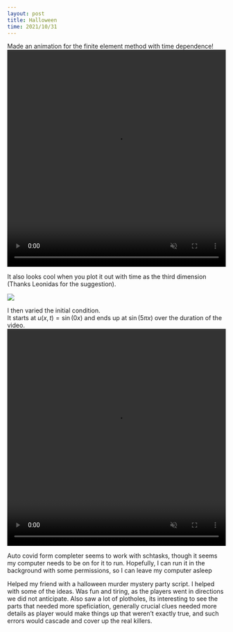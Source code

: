 ```yaml
---
layout: post
title: Halloween
time: 2021/10/31
---
```


Made an animation for the finite element method with time dependence!
<video width="100%" height="500" controls loop autoplay muted>
<source src="{{site.baseurl}}//assets/Animations/Finite_Elements_Heat_Sim_Example.mp4" type="video/mp4">
</video>

It also looks cool when you plot it out with time as the third dimension (Thanks Leonidas for the suggestion).

<img src="{{site.baseurl}}//assets/Images/Finite_Elements_Heat_Sim_Contour.jpg">

I then varied the initial condition. <br>It starts at $u(x, t) = \sin(0x)$ and ends up at $\sin(5\pi x)$ over the duration of the video. 
<video width="100%" height="500" controls loop autoplay muted>
<source src="{{site.baseurl}}//assets/Animations/contour_animation.mp4" type="video/mp4">
</video>

Auto covid form completer seems to work with schtasks, though it seems my computer needs to be on for it to run. Hopefully, I can run it in the background with some permissions, so I can leave my computer asleep

Helped my friend with a halloween murder mystery party script.
I helped with some of the ideas. Was fun and tiring, as the players went in directions we did not anticipate. Also saw a lot of plotholes, its interesting to see the parts that needed more speficiation, generally crucial clues needed more details as player would make things up that weren’t exactly true, and such errors would cascade and cover up the real killers.